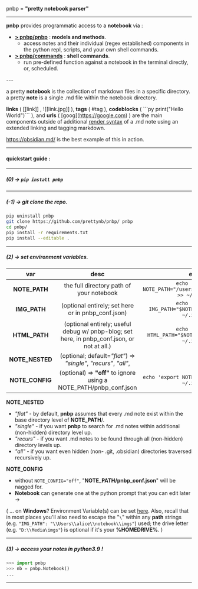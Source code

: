 pnbp = **"pretty notebook parser"**

--- 

**pnbp** provides programmatic access to a **notebook** via :
- **[> pnbp/pnbp](https://github.com/prettynb/pnbp/tree/master/pnbp/README.md)** : **models and methods**. 
    - access notes and their individual (regex established) components in the python repl, scripts, and your own shell commands. 
- **[> pnbp/commands](https://github.com/prettynb/pnbp/tree/master/commands/README.md)** : **shell commands**. 
    - run pre-defined function against a notebook in the terminal directly, or, scheduled.

\--- 

a pretty **notebook** is the collection of markdown files in a specific directory.
a pretty **note** is a single .md file within the notebook directory.

**links** ( \[\[link\]\] , !\[\[link.jpg\]\] ), **tags** ( \#tag ), **codeblocks** ( \`\`\`py print("Hello World")\`\`\` ), and **urls** ( \[goog\]\(https://google.com) ) are the main components outside of additional [render syntax](https://daringfireball.net/projects/markdown/syntax) of a .md note using an extended linking and tagging markdown. 

https://obsidian.md/ is the best example of this in action. 

--- 

#### quickstart guide : 

--- 

##### (0) -> ```pip install pnbp```

--- 

##### (-1) -> **git clone** the repo.

```bash
pip uninstall pnbp
git clone https://github.com/prettynb/pnbp/ pnbp
cd pnbp/
pip install -r requirements.txt
pip install --editable .
```

--- 

##### (2) -> set **environment variables**.

| var | desc | e.g. |
| :--: | :--: | :--: |
| **NOTE_PATH** | the full directory path of your notebook | ```echo 'export NOTE_PATH="/users/alice/notebook"' >> ~/.zshrc``` |
| **IMG_PATH** | (optional entirely; set here or in pnbp_conf.json) | ```echo 'export IMG_PATH="$NOTE_PATH/imgs"' >> ~/.zshrc``` | 
| **HTML_PATH** | (optional entirely; useful debug w/ pnbp-blog; set here, in pnbp_conf.json, or not at all.) | ```echo 'export HTML_PATH="$NOTE_PATH/html"' >> ~/.zshrc``` | 
| **NOTE_NESTED** | (optional; default=*"flat"*) => *"single"*, *"recurs"*, *"all"*,  | ... |
| **NOTE_CONFIG** | (optional) => **"off"** to ignore using a NOTE_PATH/pnbp_conf.json  | ```echo 'export NOTE_CONFIG="off"' >> ~/.zshrc``` |

**NOTE_NESTED**  
- *"flat"* - by default, **pnbp** assumes that every .md note exist within the base directory level of **NOTE\_PATH**/.
- *"single"* - if you want **pnbp** to search for .md notes within additional (non-hidden) directory level up.
- *"recurs"* - if you want .md notes to be found through all (non-hidden) directory levels up.
- *"all"* - if you want even hidden (non- .git, .obsidian) directories traversed recursively up.

**NOTE_CONFIG**  
- without ```NOTE_CONFIG="off"```, "**NOTE\_PATH/pnbp_conf.json**" will be nagged for.
- **Notebook** can generate one at the python prompt that you can edit later -> 

( ... on **Windows**? Environment Variable(s) can be set [here](https://docs.oracle.com/en/database/oracle/machine-learning/oml4r/1.5.1/oread/creating-and-modifying-environment-variables-on-windows.html#GUID-DD6F9982-60D5-48F6-8270-A27EC53807D0). Also, recall that in most places you'll also need to escape the "```\```" within any **path** strings (e.g. ```"IMG_PATH": "\\Users\\alice\\notebook\\imgs"```) used; the drive letter (e.g. ```"D:\\Media\imgs"```) is optional if it's your **\%HOMEDRIVE\%**. )

--- 

##### (3) -> **access your notes in python3.9 !**


```py
>>> import pnbp
>>> nb = pnbp.Notebook()
... 
```

--- 









